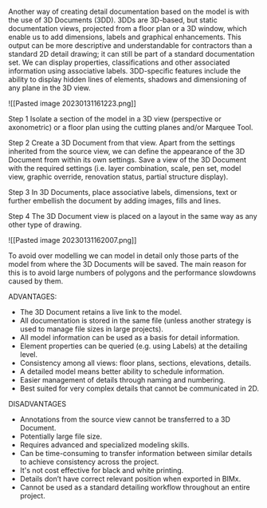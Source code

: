 Another way of creating detail documentation based on the model is with the use of 3D Documents (3DD). 3DDs are 3D-based, but static documentation views, projected from a floor plan or a 3D window, which enable us to add dimensions, labels and graphical enhancements. This output can be more descriptive and understandable for contractors than a standard 2D detail drawing; it can still be part of a standard documentation set. 
We can display properties, classifications and other associated information using associative labels. 3DD-specific features include the ability to display hidden lines of elements, shadows and dimensioning of any plane in the 3D view.

![[Pasted image 20230131161223.png]]

Step 1
Isolate a section of the model in a 3D view (perspective or axonometric) or a floor plan using the cutting planes and/or Marquee Tool.

Step 2
Create a 3D Document from that view. Apart from the settings inherited from the source view, we can define the appearance of the 3D Document from within its own settings. Save a view of the 3D Document with the required settings  (i.e. layer combination, scale, pen set, model view, graphic override, renovation status, partial structure display).

Step 3
In 3D Documents, place associative labels, dimensions, text or further embellish the document by adding images, fills and lines.

Step 4
The 3D Document view is placed on a layout in the same way as any other type of drawing.

![[Pasted image 20230131162007.png]]

To avoid over modelling we can model in detail only those parts of the model from where the 3D Documents will be saved. The main reason for this is to avoid large numbers of polygons and the performance slowdowns caused by them.

ADVANTAGES:
- The 3D Document retains a live link to the model.
- All documentation is stored in the same file (unless another strategy is used to manage file sizes in large projects).
- All model information can be used as a basis for detail information.
- Element properties can be queried (e.g. using Labels) at the detailing level.
- Consistency among all views: floor plans, sections, elevations, details.
- A detailed model means better ability to schedule information.
- Easier management of details through naming and numbering.
- Best suited for very complex details that cannot be communicated in 2D.

DISADVANTAGES
- Annotations from the source view cannot be transferred to a 3D Document.
- Potentially large file size.
- Requires advanced and specialized modeling skills.
- Can be time-consuming to transfer information between similar details to achieve consistency across the project.
- It's not cost effective for black and white printing.
- Details don’t have correct relevant position when exported in BIMx.
- Cannot be used as a standard detailing workflow throughout an entire project.